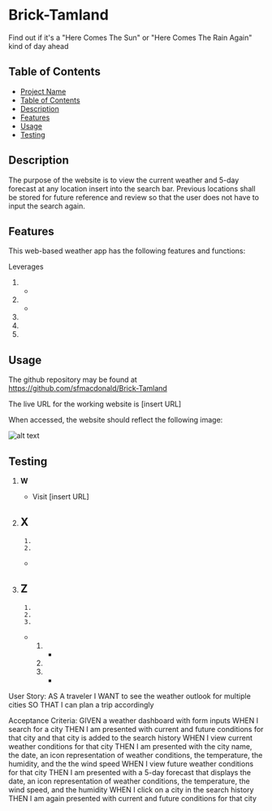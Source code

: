# Brick-Tamland
Find out if it's a "Here Comes The Sun" or "Here Comes The Rain Again" kind of day ahead

## Table of Contents

- [Project Name](#project-name)
- [Table of Contents](#table-of-contents)
- [Description](#description)
- [Features](#features)
- [Usage](#usage)
- [Testing](#testing)

## Description

The purpose of the website is to view the current weather and 5-day forecast at any location insert into the search bar. Previous locations shall be stored for future reference and review so that the user does not have to input the search again.

## Features

This web-based weather app has the following features and functions:

Leverages 

1. 
    - 
2. 
    - 
3. 
4. 
5. 
  

## Usage

The github repository may be found at https://github.com/sfmacdonald/Brick-Tamland

The live URL for the working website is [insert URL]

When accessed, the website should reflect the following image:

![alt text](<insert png>)

## Testing

1. **W**
   - Visit [insert URL]

2. **X**
    - 
        1. 
        2. 
    - 

3. **Z**
    - 
        1. 
        2. 
        3. 
    - 
        1. 
            - 
        2. 
        3. 
            - 


User Story:
AS A traveler
I WANT to see the weather outlook for multiple cities
SO THAT I can plan a trip accordingly

Acceptance Criteria:
GIVEN a weather dashboard with form inputs
WHEN I search for a city
THEN I am presented with current and future conditions for that city and that city is added to the search history
WHEN I view current weather conditions for that city
THEN I am presented with the city name, the date, an icon representation of weather conditions, the temperature, the humidity, and the the wind speed
WHEN I view future weather conditions for that city
THEN I am presented with a 5-day forecast that displays the date, an icon representation of weather conditions, the temperature, the wind speed, and the humidity
WHEN I click on a city in the search history
THEN I am again presented with current and future conditions for that city